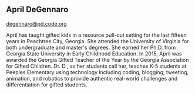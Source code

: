 ## April DeGennaro

[degennaro@pd.code.org](mailto:degennaro@pd.code.org)

April has taught gifted kids in a resource pull-out setting for the last fifteen years in Peachtree City, Georgia. She attended the University of Virginia for both undergraduate and master's degrees. She earned her Ph.D. from Georgia State University in Early Childhood Education. In 2015, April was awarded the Georgia Gifted Teacher of the Year by the Georgia Association for Gifted Children. Dr. D., as her students call her, teaches K-5 students at Peeples Elementary using technology including coding, blogging, tweeting, animation, and robotics to provide authentic real-world challenges and differentiation for gifted students. 